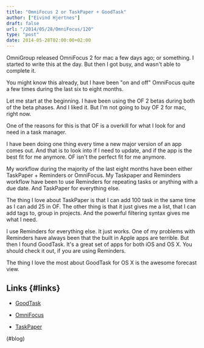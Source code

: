 ```yaml
---
title: "OmniFocus 2 or TaskPaper + GoodTask"
author: ["Eivind Hjertnes"]
draft: false
url: "/2014/05/28/OmniFocus/120"
type: "post"
date: 2014-05-28T02:00:00+02:00
---
```


OmniGroup released OmniFocus 2 for mac a few days ago; or something. I
started to write this at the day. But then I got busy, and wasn't able
to complete it.

You might know this already, but I have been "on and off" OmniFocus
quite a few times during the last six to eight months.

Let me start at the beginning. I have been using the OF 2 betas during
both of the beta phases. And I liked it. But I'm not going to buy OF 2
for mac, right now.

One of the reasons for this is that OF is a overkill for what I look for
and need in a task manager.

I have been doing one thing every time a new major version of an app
comes out. And that is to look into if I need to update, and if the app
is the best fit for me anymore. OF isn't the perfect fit for me anymore.

My workflow during the majority of the last eight months have been
either TaskPaper + Reminders or OmniFocus. My Taskpaper and Reminders
workflow have been to use Reminders for repeating tasks or anything with
a due date. And TaskPaper for everything else.

The thing I love about TaskPaper is that I can add 100 task in the same
time as I can add 25 in OF. The other thing is that it just gives me a
list, that I can add tags to, group in projects. And the powerful
filtering syntax gives me what I need.

I use Reminders for everything else. It just works. One of my problems
with Reminders have always been that the built in Apple apps are
terrible. But then I found GoodTask. It's a great set of apps for both
iOS and OS X. You should check it out, if you are using Reminders.

The thing I love the most about GoodTask for OS X is the awesome
forecast view.


## Links {#links}

-   [GoodTask](http://goodtaskapp.com)

    <div class="HTML">
      <div></div>

    </p>

    </div>

-   [OmniFocus](https://www.omnigroup.com/omnifocus)

-   [TaskPaper](http://www.hogbaysoftware.com/products/taskpaper)

(#blog)
